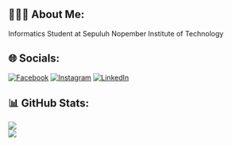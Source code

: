 ## 👨🏻‍💼 About Me:
Informatics Student at Sepuluh Nopember Institute of Technology


## 🌐 Socials:
[![Facebook](https://img.shields.io/badge/Facebook-%231877F2.svg?logo=Facebook&logoColor=white)](https://facebook.com/revanantyo.dwigantara) [![Instagram](https://img.shields.io/badge/Instagram-%23E4405F.svg?logo=Instagram&logoColor=white)](https://instagram.com/revarepp) [![LinkedIn](https://img.shields.io/badge/LinkedIn-%230077B5.svg?logo=linkedin&logoColor=white)](https://linkedin.com/in/revanantyo-dwigantara) 
## 📊 GitHub Stats:
![](https://github-readme-streak-stats.herokuapp.com/?user=xmall75&theme=default&hide_border=false)<br/>
![](https://github-readme-stats.vercel.app/api/top-langs/?username=xmall75&theme=default&hide_border=false&include_all_commits=true&count_private=true&layout=compact)
